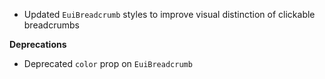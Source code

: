 - Updated `EuiBreadcrumb` styles to improve visual distinction of clickable breadcrumbs

**Deprecations**

- Deprecated `color` prop on `EuiBreadcrumb`